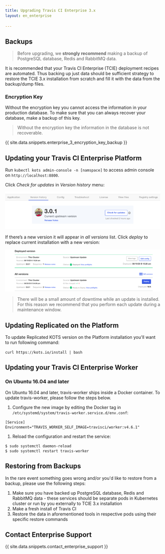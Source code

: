 ```yaml
---
title: Upgrading Travis CI Enterprise 3.x
layout: en_enterprise

---
```


## Backups

> Before upgrading, we **strongly recommend** making a backup of PostgreSQL database, Redis and RabbitMQ data.

It is recommended that your Travis CI Enterprise (TCIE) deployment recipes are automated. Thus backing up just data should be sufficient strategy to restore the TCIE 3.x installation from scratch and fill it with the data from the backup/dump files.

### Encryption Key

Without the encryption key you cannot access the information in your production database. To make sure that you can always recover your database, make a backup of this key.

> Without the encryption key the information in the database is not recoverable.

{{ site.data.snippets.enterprise_3_encryption_key_backup }}

## Updating your Travis CI Enterprise Platform

Run `kubectl kots admin-console -n [namspace]` to access admin console on `http://localhost:8800`.

Click *Check for updates* in *Version history* menu:

![Check for updates](/images/tcie-3.x-check-updates.png)

If there’s a new version it will appear in *all versions* list. Click *deploy* to replace current installation with a new version:

![All versions](/images/tcie-3.x-list-of-versions.png)

> There will be a small amount of downtime while an update is installed. For this reason we recommend that you perform each update during a maintenance window.

## Updating Replicated on the Platform

To update Replicated KOTS version on the Platform installation you'll want to run
following command:

`curl https://kots.io/install | bash`


## Updating your Travis CI Enterprise Worker

### On Ubuntu 16.04 and later

On Ubuntu 16.04 and later, travis-worker ships inside a Docker container. To update travis-worker, please follow the steps below.

  1. Configure the new image by editing the Docker tag in `/etc/systemd/system/travis-worker.service.d/env.conf`:
  ```
  [Service]
  Environment="TRAVIS_WORKER_SELF_IMAGE=travisci/worker:v4.6.1"
  ```
  1. Reload the configuration and restart the service:
  ```
  $ sudo systemctl daemon-reload
  $ sudo systemctl restart travis-worker
  ```

## Restoring from Backups

In the rare event something goes wrong and/or you'd like to restore from a backup, please use the following steps:

1. Make sure you have backed up PostgreSQL database, Redis and RabbitMQ data - these services should be separate pods in Kubernetes cluster or run by you externally to TCIE 3.x installation
2. Make a fresh install of Travis CI
3. Restore the data in aforementioned tools in respective pods using their specific restore commands

## Contact Enterprise Support

{{ site.data.snippets.contact_enterprise_support }}
